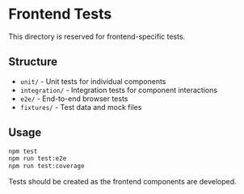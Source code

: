 # Frontend Tests

This directory is reserved for frontend-specific tests.

## Structure

- `unit/` - Unit tests for individual components
- `integration/` - Integration tests for component interactions
- `e2e/` - End-to-end browser tests
- `fixtures/` - Test data and mock files

## Usage

```bash
npm test
npm run test:e2e
npm run test:coverage
```

Tests should be created as the frontend components are developed.
